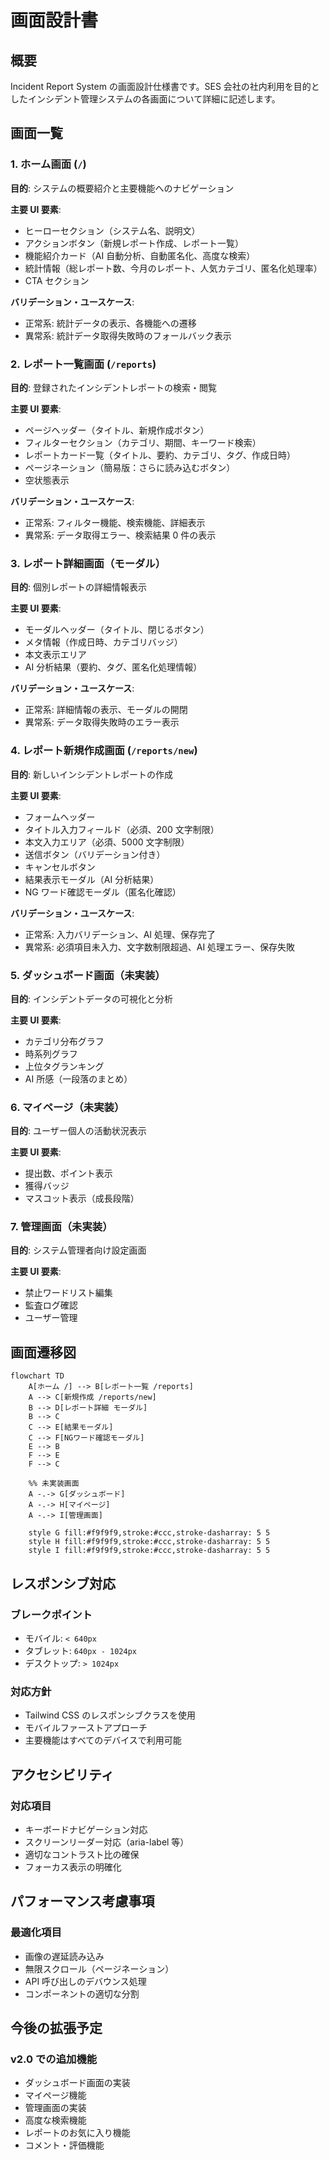 # 画面設計書

## 概要

Incident Report System の画面設計仕様書です。SES 会社の社内利用を目的としたインシデント管理システムの各画面について詳細に記述します。

## 画面一覧

### 1. ホーム画面 (`/`)

**目的**: システムの概要紹介と主要機能へのナビゲーション

**主要 UI 要素**:

- ヒーローセクション（システム名、説明文）
- アクションボタン（新規レポート作成、レポート一覧）
- 機能紹介カード（AI 自動分析、自動匿名化、高度な検索）
- 統計情報（総レポート数、今月のレポート、人気カテゴリ、匿名化処理率）
- CTA セクション

**バリデーション・ユースケース**:

- 正常系: 統計データの表示、各機能への遷移
- 異常系: 統計データ取得失敗時のフォールバック表示

### 2. レポート一覧画面 (`/reports`)

**目的**: 登録されたインシデントレポートの検索・閲覧

**主要 UI 要素**:

- ページヘッダー（タイトル、新規作成ボタン）
- フィルターセクション（カテゴリ、期間、キーワード検索）
- レポートカード一覧（タイトル、要約、カテゴリ、タグ、作成日時）
- ページネーション（簡易版：さらに読み込むボタン）
- 空状態表示

**バリデーション・ユースケース**:

- 正常系: フィルター機能、検索機能、詳細表示
- 異常系: データ取得エラー、検索結果 0 件の表示

### 3. レポート詳細画面（モーダル）

**目的**: 個別レポートの詳細情報表示

**主要 UI 要素**:

- モーダルヘッダー（タイトル、閉じるボタン）
- メタ情報（作成日時、カテゴリバッジ）
- 本文表示エリア
- AI 分析結果（要約、タグ、匿名化処理情報）

**バリデーション・ユースケース**:

- 正常系: 詳細情報の表示、モーダルの開閉
- 異常系: データ取得失敗時のエラー表示

### 4. レポート新規作成画面 (`/reports/new`)

**目的**: 新しいインシデントレポートの作成

**主要 UI 要素**:

- フォームヘッダー
- タイトル入力フィールド（必須、200 文字制限）
- 本文入力エリア（必須、5000 文字制限）
- 送信ボタン（バリデーション付き）
- キャンセルボタン
- 結果表示モーダル（AI 分析結果）
- NG ワード確認モーダル（匿名化確認）

**バリデーション・ユースケース**:

- 正常系: 入力バリデーション、AI 処理、保存完了
- 異常系: 必須項目未入力、文字数制限超過、AI 処理エラー、保存失敗

### 5. ダッシュボード画面（未実装）

**目的**: インシデントデータの可視化と分析

**主要 UI 要素**:

- カテゴリ分布グラフ
- 時系列グラフ
- 上位タグランキング
- AI 所感（一段落のまとめ）

### 6. マイページ（未実装）

**目的**: ユーザー個人の活動状況表示

**主要 UI 要素**:

- 提出数、ポイント表示
- 獲得バッジ
- マスコット表示（成長段階）

### 7. 管理画面（未実装）

**目的**: システム管理者向け設定画面

**主要 UI 要素**:

- 禁止ワードリスト編集
- 監査ログ確認
- ユーザー管理

## 画面遷移図

```mermaid
flowchart TD
    A[ホーム /] --> B[レポート一覧 /reports]
    A --> C[新規作成 /reports/new]
    B --> D[レポート詳細 モーダル]
    B --> C
    C --> E[結果モーダル]
    C --> F[NGワード確認モーダル]
    E --> B
    F --> E
    F --> C

    %% 未実装画面
    A -.-> G[ダッシュボード]
    A -.-> H[マイページ]
    A -.-> I[管理画面]

    style G fill:#f9f9f9,stroke:#ccc,stroke-dasharray: 5 5
    style H fill:#f9f9f9,stroke:#ccc,stroke-dasharray: 5 5
    style I fill:#f9f9f9,stroke:#ccc,stroke-dasharray: 5 5
```

## レスポンシブ対応

### ブレークポイント

- モバイル: `< 640px`
- タブレット: `640px - 1024px`
- デスクトップ: `> 1024px`

### 対応方針

- Tailwind CSS のレスポンシブクラスを使用
- モバイルファーストアプローチ
- 主要機能はすべてのデバイスで利用可能

## アクセシビリティ

### 対応項目

- キーボードナビゲーション対応
- スクリーンリーダー対応（aria-label 等）
- 適切なコントラスト比の確保
- フォーカス表示の明確化

## パフォーマンス考慮事項

### 最適化項目

- 画像の遅延読み込み
- 無限スクロール（ページネーション）
- API 呼び出しのデバウンス処理
- コンポーネントの適切な分割

## 今後の拡張予定

### v2.0 での追加機能

- ダッシュボード画面の実装
- マイページ機能
- 管理画面の実装
- 高度な検索機能
- レポートのお気に入り機能
- コメント・評価機能
